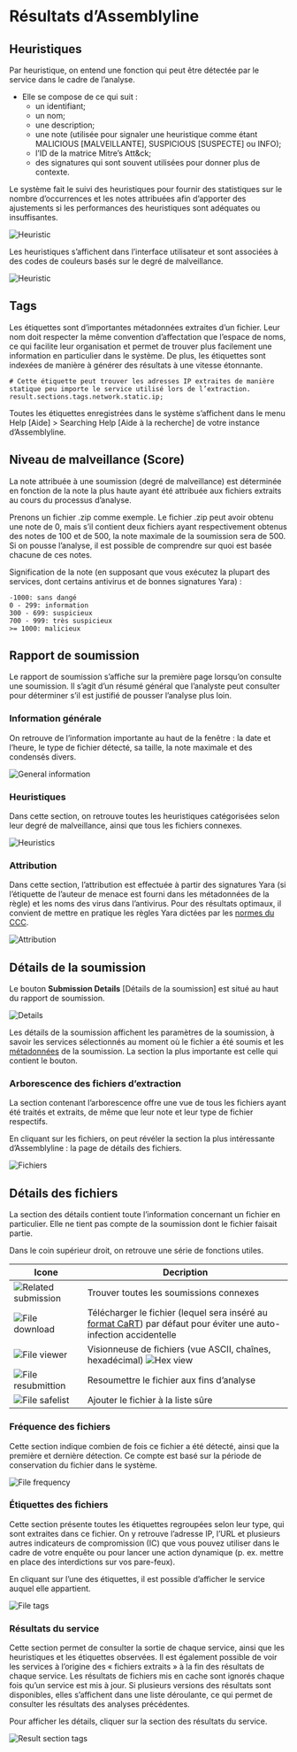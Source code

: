 # Résultats d’Assemblyline

## Heuristiques

Par heuristique, on entend une fonction qui peut être détectée par le service dans le cadre de l’analyse.
- Elle se compose de ce qui suit :
    - un identifiant;
    - un nom;
    - une description;
    - une note (utilisée pour signaler une heuristique comme étant MALICIOUS [MALVEILLANTE], SUSPICIOUS [SUSPECTE] ou INFO);
    - l’ID de la matrice Mitre’s Att&ck;
    - des signatures qui sont souvent utilisées pour donner plus de contexte.

Le système fait le suivi des heuristiques pour fournir des statistiques sur le nombre d’occurrences et les notes attribuées afin d’apporter des ajustements si les performances des heuristiques sont adéquates ou insuffisantes.

![Heuristic](./images/heuristic.png)

Les heuristiques s’affichent dans l’interface utilisateur et sont associées à des codes de couleurs basés sur le degré de malveillance.

![Heuristic](./images/heuristic2.png)

## Tags
Les étiquettes sont d’importantes métadonnées extraites d’un fichier. Leur nom doit respecter la même convention d’affectation que l’espace de noms, ce qui facilite leur organisation et permet de trouver plus facilement une information en particulier dans le système. De plus, les étiquettes sont indexées de manière à générer des résultats à une vitesse étonnante.

```
# Cette étiquette peut trouver les adresses IP extraites de manière statique peu importe le service utilisé lors de l’extraction.
result.sections.tags.network.static.ip;
```

Toutes les étiquettes enregistrées dans le système s’affichent dans le menu Help [Aide] > Searching Help [Aide à la recherche] de votre instance d’Assemblyline.


## Niveau de malveillance (Score)
La note attribuée à une soumission (degré de malveillance) est déterminée en fonction de la note la plus haute ayant été attribuée aux fichiers extraits au cours du processus d’analyse.

Prenons un fichier .zip comme exemple. Le fichier .zip peut avoir obtenu une note de 0, mais s’il contient deux fichiers ayant respectivement obtenus des notes de 100 et de 500, la note maximale de la soumission sera de 500. Si on pousse l’analyse, il est possible de comprendre sur quoi est basée chacune de ces notes.

Signification de la note (en supposant que vous exécutez la plupart des services, dont certains antivirus et de bonnes signatures Yara) :

```
-1000: sans dangé
0 - 299: information
300 - 699: suspicieux
700 - 999: très suspicieux
>= 1000: malicieux
```

## Rapport de soumission
Le rapport de soumission s’affiche sur la première page lorsqu’on consulte une soumission. Il s’agit d’un résumé général que l’analyste peut consulter pour déterminer s’il est justifié de pousser l’analyse plus loin.


### Information générale
On retrouve de l’information importante au haut de la fenêtre : la date et l’heure, le type de fichier détecté, sa taille, la note maximale et des condensés divers.

![General information](./images/report_gi.png)

### Heuristiques
Dans cette section, on retrouve toutes les heuristiques catégorisées selon leur degré de malveillance, ainsi que tous les fichiers connexes.

![Heuristics](./images/report_heuristics.png)

### Attribution
Dans cette section, l’attribution est effectuée à partir des signatures Yara (si l’étiquette de l’auteur de menace est fourni dans les métadonnées de la règle) et les noms des virus dans l’antivirus.
Pour des résultats optimaux, il convient de mettre en pratique les règles Yara dictées par les [normes du CCC](https://github.com/CybercentreCanada/CCCS-Yara).

![Attribution](./images/report_attribution.png)


## Détails de la soumission
Le bouton **Submission Details** [Détails de la soumission] est situé au haut du rapport de soumission.

![Details](./images/report_viewdetails.png)

Les détails de la soumission affichent les paramètres de la soumission, à savoir les services sélectionnés au moment où le fichier a été soumis et les [métadonnées](../../integration/python/#submit-a-file-url-or-sha256-for-analysis) de la soumission. La section la plus importante est celle qui contient le bouton.


### Arborescence des fichiers d’extraction
La section contenant l’arborescence offre une vue de tous les fichiers ayant été traités et extraits, de même que leur note et leur type de fichier respectifs.

En cliquant sur les fichiers, on peut révéler la section la plus intéressante d’Assemblyline : la page de détails des fichiers.

![Fichiers](./images/report_files.png)


## Détails des fichiers
La section des détails contient toute l’information concernant un fichier en particulier. Elle ne tient pas compte de la soumission dont le fichier faisait partie.

Dans le coin supérieur droit, on retrouve une série de fonctions utiles.

|Icone|Decription|
|----|----|
| ![Related submission](./images/icon_related_submission.png) | Trouver toutes les soumissions connexes |
| ![File download](./images/icon_download.png) | Télécharger le fichier (lequel sera inséré au [format CaRT](https://pypi.org/project/cart/)) par défaut pour éviter une auto-infection accidentelle |
| ![File viewer](./images/icon_fileviewer.png) | Visionneuse de fichiers (vue ASCII, chaînes, hexadécimal) ![Hex view](./images/hex.png)|
| ![File resubmittion](./images/icon_resubmit.png) | Resoumettre le fichier aux fins d’analyse |
| ![File safelist](./images/icon_safelist.png) | Ajouter le fichier à la liste sûre |

### Fréquence des fichiers
Cette section indique combien de fois ce fichier a été détecté, ainsi que la première et dernière détection. Ce compte est basé sur la période de conservation du fichier dans le système.

![File frequency](./images/file_freq.png)

### Étiquettes des fichiers
Cette section présente toutes les étiquettes regroupées selon leur type, qui sont extraites dans ce fichier. On y retrouve l’adresse IP, l’URL et plusieurs autres indicateurs de compromission (IC) que vous pouvez utiliser dans le cadre de votre enquête ou pour lancer une action dynamique (p. ex. mettre en place des interdictions sur vos pare-feux).

En cliquant sur l’une des étiquettes, il est possible d’afficher le service auquel elle appartient.

![File tags](./images/file_tags.png)

### Résultats du service
Cette section permet de consulter la sortie de chaque service, ainsi que les heuristiques et les étiquettes observées. Il est également possible de voir les services à l’origine des « fichiers extraits » à la fin des résultats de chaque service. Les résultats de fichiers mis en cache sont ignorés chaque fois qu’un service est mis à jour. Si plusieurs versions des résultats sont disponibles, elles s’affichent dans une liste déroulante, ce qui permet de consulter les résultats des analyses précédentes.

Pour afficher les détails, cliquer sur la section des résultats du service.

![Result section tags](./images/results_section.png)
